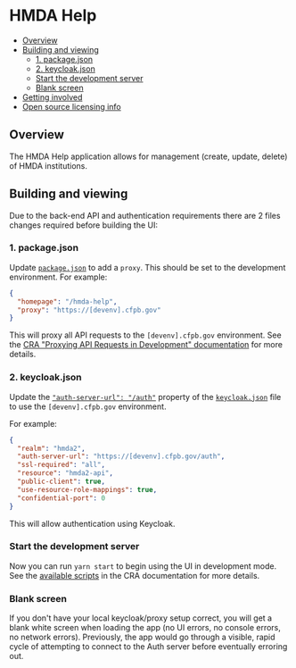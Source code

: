 # HMDA Help

* [Overview](#overview)
* [Building and viewing](#building-and-viewing)
  + [1. package.json](#1-packagejson)
  + [2. keycloak.json](#2-keycloakjson)
  + [Start the development server](#start-the-development-server)
  + [Blank screen](#blank-screen)
* [Getting involved](#getting-involved)
* [Open source licensing info](#open-source-licensing-info)

## Overview
The HMDA Help application allows for management (create, update, delete) of HMDA institutions.

## Building and viewing

Due to the back-end API and authentication requirements there are 2 files changes required before building the UI:

### 1. package.json

Update [`package.json`](package.json) to add a `proxy`. This should be set to the development environment. For example:

```json
{
  "homepage": "/hmda-help",
  "proxy": "https://[devenv].cfpb.gov"
}
```

This will proxy all API requests to the `[devenv].cfpb.gov` environment. See the [CRA "Proxying API Requests in Development" documentation](https://facebook.github.io/create-react-app/docs/proxying-api-requests-in-development) for more details.

### 2. keycloak.json

Update the [`"auth-server-url": "/auth"`](https://github.com/cfpb/hmda-help/blob/2a36dd2ce3e65d2e5fd42e3c849566aa30359596/public/keycloak.json#L3) property of the [`keycloak.json`](public/keycloak.json) file to use the `[devenv].cfpb.gov` environment.

For example:

```json
{
  "realm": "hmda2",
  "auth-server-url": "https://[devenv].cfpb.gov/auth",
  "ssl-required": "all",
  "resource": "hmda2-api",
  "public-client": true,
  "use-resource-role-mappings": true,
  "confidential-port": 0
}
```

This will allow authentication using Keycloak.

### Start the development server

Now you can run `yarn start` to begin using the UI in development mode. See the [available scripts](https://facebook.github.io/create-react-app/docs/available-scripts) in the CRA documentation for more details.

### Blank screen
If you don't have your local keycloak/proxy setup correct, you will get a blank white screen when loading the app (no UI errors, no console errors, no network errors).  Previously, the app would go through a visible, rapid cycle of attempting to connect to the Auth server before eventually erroring out. 
